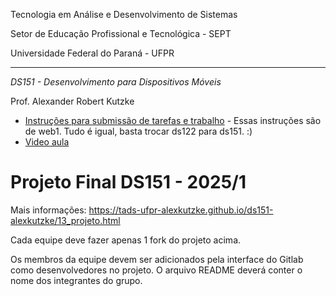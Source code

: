 Tecnologia em Análise e Desenvolvimento de Sistemas

Setor de Educação Profissional e Tecnológica - SEPT

Universidade Federal do Paraná - UFPR

---

*DS151 - Desenvolvimento para Dispositivos Móveis*

Prof. Alexander Robert Kutzke

* [Instruções para submissão de tarefas e trabalho](https://tads-ufpr-alexkutzke.github.io/ds122-alexkutzke/instrucoes_submissao_tarefas_e_trabalhos.html#instru%C3%A7%C3%B5es-gerais) - Essas instruções são de web1. Tudo é igual, basta trocar ds122 para ds151. :)
* [Video aula](https://www.youtube.com/watch?v=d6ZTnQNhoCo)

# Projeto Final DS151 - 2025/1 

Mais informações: <https://tads-ufpr-alexkutzke.github.io/ds151-alexkutzke/13_projeto.html>

Cada equipe deve fazer apenas 1 fork do projeto acima.

Os membros da equipe devem ser adicionados pela interface do Gitlab como desenvolvedores no projeto. O arquivo README deverá conter o nome dos integrantes do grupo.